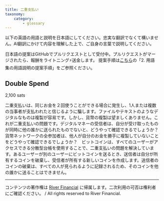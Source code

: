 ```yaml
---
title: 二重支払い
taxonomy:
    category:
        - glossary
---
```


以下の英語の用語と説明を日本語にしてください。忠実な翻訳でなくて構いません。AI翻訳にかけて内容を理解した上で、ご自身の言葉で説明してください。

日本語の提案はGitHubでプルリクエストとして受付中。プルリクエストがマージされたら、報酬をライトニング⚡️送金します。
提案手順は[こちら](https://github.com/lostinbitcoin/categories/wiki)の「2. 用語集の用語説明の提案手順」をご参照ください。

## Double Spend
2,100 sats

二重支払いは、同じお金を２回使うことができる場合に発生し、1人または複数の当事者が支払われたと信じるように騙します。ファイルやテキストのようなデジタルなものは複製が容易です。しかし、貨幣の複製は望ましくありません。これが二重支払いの問題です。デジタルマネーの受信者は、自分が受け取ったものが同時に他の誰かに送られたものでないと、どうやって確認できるでしょうか？　貨幣ネットワークの全参加者は、他人が自分のお金を勝手に複製していないことをどうやって確認できるでしょうか？　ビットコインは、すべてのユーザーがアクセスできる分散型台帳を使用することで、二重支払いの問題を解決しています。あるユーザーが別のユーザーにビットコインを送るとき、送信者は自分が所有するコインを破棄し、受信者が所有する新しいコインを作成します。送信者のコインの破棄は、すべての人が見られるように記録されるため、そのコインを他の誰かに送ることはできません。

---
コンテンツの著作権は [River Financial](https://river.com/) に帰属します。二次利用の可否は権利者にご確認ください。 / All rights reserved to River Financial.
